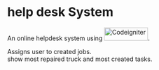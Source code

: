 <div align="left">


# help desk System
  
 An online helpdesk system using <img src="https://img.shields.io/badge/Codeigniter-EF4223?style=for-the-badge&logo=codeigniter&logoColor=white" title="Codeigniter" alt="Codeigniter" width="100" height="30"/>.


</div>
<div>
 Assigns user to created jobs.<br/>
show most repaired truck and most created tasks.
</div
